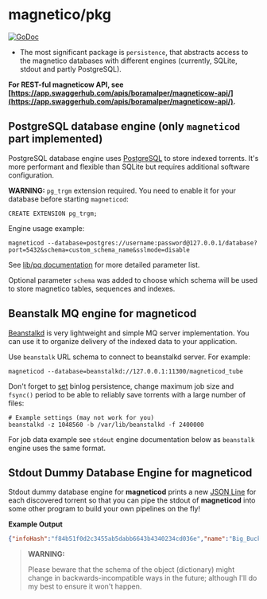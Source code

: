 # magnetico/pkg
[![GoDoc](https://godoc.org/github.com/boramalper/magnetico?status.svg)](https://godoc.org/github.com/boramalper/magnetico)

- The most significant package is `persistence`, that abstracts access to the
  magnetico databases with different engines (currently, SQLite, stdout and partly PostgreSQL).
  
**For REST-ful magneticow API, see [https://app.swaggerhub.com/apis/boramalper/magneticow-api/](https://app.swaggerhub.com/apis/boramalper/magneticow-api/).**

## PostgreSQL database engine (only `magneticod` part implemented)

PostgreSQL database engine uses [PostgreSQL](https://www.postgresql.org/) to store indexed
torrents. It's more performant and flexible than SQLite but requires additional software configuration.

**WARNING:** `pg_trgm` extension required. You need to enable it for your database before starting `magneticod`:

```postgresql
CREATE EXTENSION pg_trgm;
```

Engine usage example:

```shell
magneticod --database=postgres://username:password@127.0.0.1/database?port=5432&schema=custom_schema_name&sslmode=disable
```

See [lib/pq documentation](https://godoc.org/github.com/lib/pq#hdr-Connection_String_Parameters)
for more detailed parameter list.

Optional parameter `schema` was added to choose which schema will be used to store magnetico tables,
sequences and indexes.

## Beanstalk MQ engine for magneticod

[Beanstalkd](https://beanstalkd.github.io/) is very lightweight and simple MQ server implementation.
You can use it to organize delivery of the indexed data to your application.

Use `beanstalk` URL schema to connect to beanstalkd server. For example:

```shell
magneticod --database=beanstalkd://127.0.0.1:11300/magneticod_tube
```

Don't forget to [set](https://linux.die.net/man/1/beanstalkd) binlog persistence, change maximum job size
and `fsync()` period to be able to reliably save torrents with a large number of files:

```shell
# Example settings (may not work for you)
beanstalkd -z 1048560 -b /var/lib/beanstalkd -f 2400000
```

For job data example see `stdout` engine documentation below as `beanstalk` engine uses the same format.

## Stdout Dummy Database Engine for magneticod

Stdout dummy database engine for **magneticod** prints a new [JSON Line](http://jsonlines.org/)
for each discovered torrent so that you can pipe the stdout of **magneticod** into some other
program to build your own pipelines on the fly!

**Example Output**

```json
{"infoHash":"f84b51f0d2c3455ab5dabb6643b4340234cd036e","name":"Big_Buck_Bunny_1080p_surround_frostclick.com_frostwire.com","files":[{"size":928670754,"path":"Big_Buck_Bunny_1080p_surround_FrostWire.com.avi"},{"size":5008,"path":"PROMOTE_YOUR_CONTENT_ON_FROSTWIRE_01_06_09.txt"},{"size":3456234,"path":"Pressrelease_BickBuckBunny_premiere.pdf"},{"size":180,"path":"license.txt"}]}
```

> **WARNING:**
>
> Please beware that the schema of the object (dictionary) might change in backwards-incompatible ways 
> in the future; although I'll do my best to ensure it won't happen.
